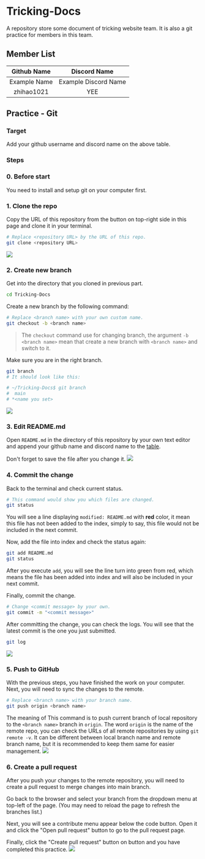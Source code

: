 # Tricking-Docs
A repository store some document of tricking website team. It is also a git practice for members in this team.


## Member List
| Github Name | Discord Name |
| :---------: | :----------: |
| Example Name | Example Discord Name |
| zhihao1021 | YEE |

## Practice - Git
### Target
Add your github username and discord name on the above table.


### Steps
### 0. Before start
You need to install and setup git on your computer first.


### 1. Clone the repo
Copy the URL of this repository from the button on top-right side in this page and clone it in your terminal.
```bash
# Replace <repository URL> by the URL of this repo.
git clone <repository URL>
```
![](assets/step-1.gif)


### 2. Create new branch
Get into the directory that you cloned in previous part.
```bash
cd Tricking-Docs
```
Create a new branch by the following command:
```bash
# Replace <branch name> with your own custom name.
git checkout -b <branch name>
```
> The `checkout` command use for changing branch, the argument `-b <branch name>` mean that create a new branch with `<branch name>` and switch to it.

Make sure you are in the right branch.
```bash
git branch
# It should look like this:

# ~/Tricking-Docs$ git branch
#  main
# *<name you set>
```
![](assets/step-2.gif)


### 3. Edit README.md
Open `README.md` in the directory of this repository by your own text editor and append your github name and discord name to the [table](#member-list).

Don't forget to save the file after you change it.
![](assets/step-3.gif)


### 4. Commit the change
Back to the terminal and check current status.
```bash
# This command would show you which files are changed.
git status
```
You will see a line displaying `modified: README.md` with **red** color, it mean this file has not been added to the index, simply to say, this file would not be included in the next commit.

Now, add the file into index and check the status again:
```bash
git add README.md
git status
```
After you execute `add`, you will see the line turn into green from red, which means the file has been added into index and will also be included in your next commit.

Finally, commit the change.
```bash
# Change <commit message> by your own.
git commit -m "<commit message>"
```

After committing the change, you can check the logs. You will see that the latest commit is the one you just submitted.
```bash
git log
```
![](assets/step-4.gif)


### 5. Push to GitHub
With the previous steps, you have finished the work on your computer. Next, you will need to sync the changes to the remote.
```bash
# Replace <branch name> with your branch name.
git push origin <branch name>
```
The meaning of This command is to push current branch of local repository to the `<branch name>` branch in `origin`. The word `origin` is the name of the remote repo, you can check the URLs of all remote repositories by using `git remote -v`. It can be different between local branch name and remote branch name, but it is recommended to keep them same for easier management.
![](assets/step-5.gif)


### 6. Create a pull request
After you push your changes to the remote repository, you will need to create a pull request to merge changes into main branch.

Go back to the browser and select your branch from the dropdown menu at top-left of the page. (You may need to reload the page to refresh the branches list.)

Next, you will see a contribute menu appear below the code button. Open it and click the "Open pull request" button to go to the pull request page.

Finally, click the "Create pull request" button on button and you have completed this practice.
![](assets/step-6.gif)
